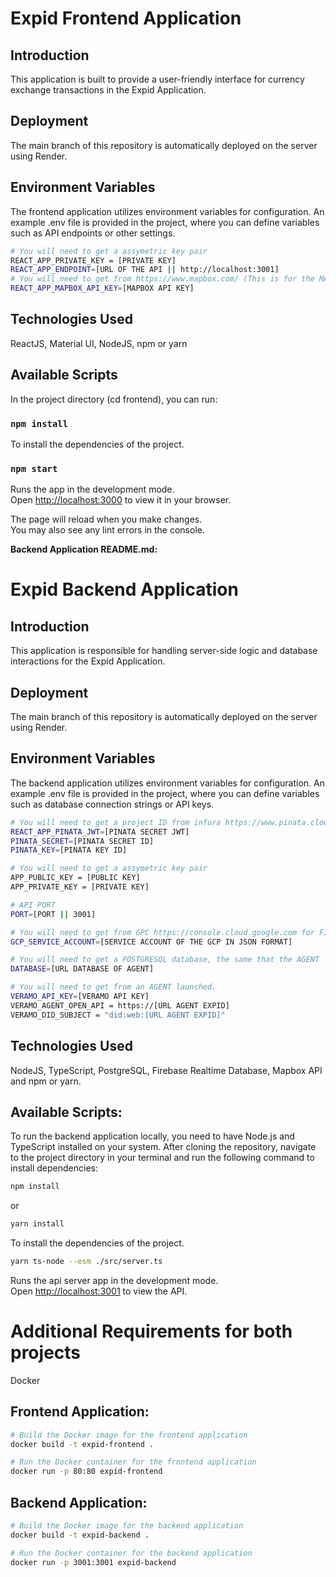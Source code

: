 # Expid Frontend Application

## Introduction
This application is built to provide a user-friendly interface for currency exchange transactions in the Expid Application.

## Deployment
The main branch of this repository is automatically deployed on the server using Render.


## Environment Variables
The frontend application utilizes environment variables for configuration. An example .env file is provided in the project, where you can define variables such as API endpoints or other settings.

```bash
# You will need to get a assymetric key pair
REACT_APP_PRIVATE_KEY = [PRIVATE KEY]
REACT_APP_ENDPOINT=[URL OF THE API || http://localhost:3001]
# You will need to get from https://www.mapbox.com/ (This is for the MAP)
REACT_APP_MAPBOX_API_KEY=[MAPBOX API KEY]
```


## Technologies Used
ReactJS, Material UI, NodeJS, npm or yarn

## Available Scripts

In the project directory (cd frontend), you can run:

### `npm install`
To install the dependencies of the project.

### `npm start`

Runs the app in the development mode.\
Open [http://localhost:3000](http://localhost:3000) to view it in your browser.

The page will reload when you make changes.\
You may also see any lint errors in the console.

**Backend Application README.md:**

# Expid Backend Application

## Introduction
This application is responsible for handling server-side logic and database interactions for the Expid Application.

## Deployment
The main branch of this repository is automatically deployed on the server using Render.

## Environment Variables
The backend application utilizes environment variables for configuration. An example .env file is provided in the project, where you can define variables such as database connection strings or API keys.
```bash
# You will need to get a project ID from infura https://www.pinata.cloud/
REACT_APP_PINATA_JWT=[PINATA SECRET JWT]
PINATA_SECRET=[PINATA SECRET ID]
PINATA_KEY=[PINATA KEY ID]

# You will need to get a assymetric key pair
APP_PUBLIC_KEY = [PUBLIC KEY]
APP_PRIVATE_KEY = [PRIVATE KEY]

# API PORT
PORT=[PORT || 3001]

# You will need to get from GPC https://console.cloud.google.com for FIREBASE DATABASE REAL TIME service
GCP_SERVICE_ACCOUNT=[SERVICE ACCOUNT OF THE GCP IN JSON FORMAT]

# You will need to get a POSTGRESQL database, the same that the AGENT
DATABASE=[URL DATABASE OF AGENT]

# You will need to get from an AGENT launched.
VERAMO_API_KEY=[VERAMO API KEY]
VERAMO_AGENT_OPEN_API = https://[URL AGENT EXPID]
VERAMO_DID_SUBJECT = "did:web:[URL AGENT EXPID]"
```

## Technologies Used
NodeJS, TypeScript, PostgreSQL, Firebase Realtime Database, Mapbox API and npm or yarn.

## Available Scripts:
To run the backend application locally, you need to have Node.js and TypeScript installed on your system. After cloning the repository, navigate to the project directory in your terminal and run the following command to install dependencies:

```bash
npm install
```
or 
```bash
yarn install 
```
To install the dependencies of the project.


```bash
yarn ts-node --esm ./src/server.ts
```
Runs the api server app in the development mode.\
Open [http://localhost:3001](http://localhost:3001) to view the API.


# Additional Requirements for both projects
Docker

## Frontend Application:
```bash
# Build the Docker image for the frontend application
docker build -t expid-frontend .

# Run the Docker container for the frontend application
docker run -p 80:80 expid-frontend

```

## Backend Application:
```bash
# Build the Docker image for the backend application
docker build -t expid-backend .

# Run the Docker container for the backend application
docker run -p 3001:3001 expid-backend

```